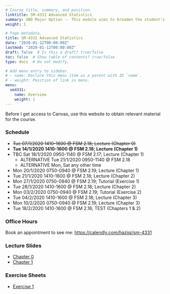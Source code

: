 ```yaml
---
# Course title, summary, and position.
linktitle: SM-4331 Advanced Statistics
summary: UBD Major Option -- This module aims to broaden the student's skills in estimation theory, hypothesis testing, sampling design, and multivariate analysis. 
weight: 1

# Page metadata.
title: SM-4331 Advanced Statistics
date: "2020-01-12T00:00:00Z"
lastmod: "2020-01-12T00:00:00Z"
draft: false  # Is this a draft? true/false
toc: false  # Show table of contents? true/false
type: docs  # Do not modify.

# Add menu entry to sidebar.
# - name: Declare this menu item as a parent with ID `name`.
# - weight: Position of link in menu.
menu:
  sm4331:
    name: Overview
    weight: 1
---
```


Before I get access to Canvas, use this website to obtain relevant material for the course.

### Schedule

- <s>Tue 07/1/2020 1410-1600 @ FSM 2.18; Lecture (Chapter 0)</s>
- **Tue 14/1/2020 1410-1600 @ FSM 2.18; Lecture (Chapter 1)**
- TBC Sat 18/1/2020 0950-1140 @ FSM 2.17; Lecture (Chapter 1)
    - ALTERNATIVE Tue 21/1/2020 0950-1140 @ FSM 2.18
    - ALTERNATIVE Mon, Sat any other time
- Mon 20/1/2020 0750-0940 @ FSM 2.19; Lecture (Chapter 1)
- Tue 21/1/2020 1410-1600 @ FSM 2.18; Lecture (Chapter 2)
- Mon 27/1/2020 0750-0940 @ FSM 2.19; Tutorial (Exercise 1)
- Tue 28/1/2020 1410-1600 @ FSM 2.18; Lecture (Chapter 2)
- Mon 03/2/2020 0750-0940 @ FSM 2.19; Tutorial (Exercise 2)
- Tue 04/2/2020 1410-1600 @ FSM 2.18; Lecture (Chapter 3)
- Mon 10/2/2020 0750-0940 @ FSM 2.19; Lecture (Chapter 3)
- Tue 18/2/2020 1410-1600 @ FSM 2.18; TEST (Chapters 1 & 2)

### Office Hours

Book an appointment to see me: https://calendly.com/haziqj/sm-4331

### Lecture Slides

- [Chapter 0](/teaching/sm4331/chapter0.pdf)
- [Chapter 1](/teaching/sm4331/chapter1.pdf)

### Exercise Sheets

- [Exercise 1](/teaching/sm4331/exercise1.pdf)



